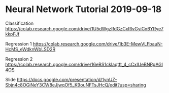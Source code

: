 # Neural Network Tutorial 2019-09-18

Classification
https://colab.research.google.com/drive/1U5dWgzRdGzCxRlvGyiCn6YRye7kkpFJf

Regression 1
https://colab.research.google.com/drive/1b3E-MewVLFbauN-HcMS_eWdknWbLSD2R

Regression 2
https://colab.research.google.com/drive/16eBS1ckIaqtft_4_cCxIUeBNRgAGl4OS





Slide
https://docs.google.com/presentation/d/1ynUZ-Sbjn4c8OGiNeY3CW8eJjwqOf5_K9ouNFTsJHcQ/edit?usp=sharing
